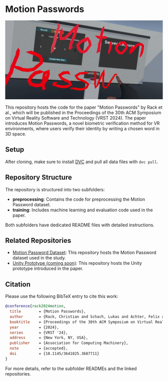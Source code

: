 # Motion Passwords

![Motion Passwords Teaser](./teaser.png)

This repository hosts the code for the paper "Motion Passwords" by Rack et al., which will be published in the Proceedings of the 30th ACM Symposium on Virtual Reality Software and Technology (VRST 2024). The paper introduces Motion Passwords, a novel biometric verification method for VR environments, where users verify their identity by writing a chosen word in 3D space.

## Setup

After cloning, make sure to install [DVC](https://dvc.org/doc/install) and pull all data files with `dvc pull`.

## Repository Structure

The repository is structured into two subfolders:
- **preprocessing**: Contains the code for preprocessing the Motion Password dataset.
- **training**: Includes machine learning and evaluation code used in the paper.

Both subfolders have dedicated README files with detailed instructions.

## Related Repositories

- [Motion Password Dataset](https://github.com/cschell/MoPs-Dataset): This repository hosts the Motion Password dataset used in the study.
- [Unity Prototype (coming soon)](#): This repository hosts the Unity prototype introduced in the paper.

## Citation

Please use the following BibTeX entry to cite this work:

```bibtex
@conference{rack2024motion,
  title        = {Motion Passwords},
  author       = {Rack, Christian and Schach, Lukas and Achter, Felix and Shehada, Yousof and Lin, Jinghuai and Latoschik, Marc Erich},
  booktitle    = {Proceedings of the 30th ACM Symposium on Virtual Reality Software and Technology},
  year         = {2024},
  series       = {VRST '24},
  address      = {New York, NY, USA},
  publisher    = {Association for Computing Machinery},
  note         = {accepted},
  doi          = {10.1145/3641825.3687711}
}
```

For more details, refer to the subfolder READMEs and the linked repositories.
